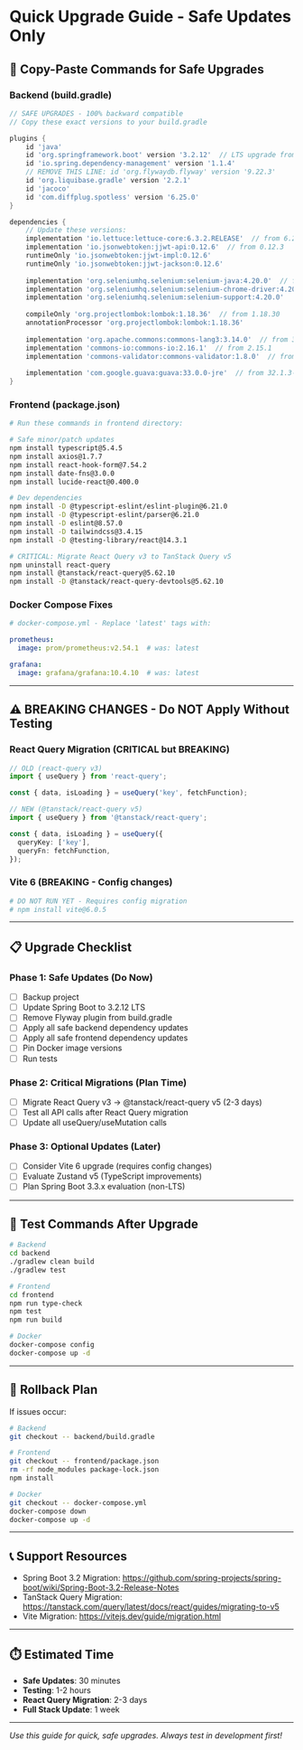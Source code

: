 # Quick Upgrade Guide - Safe Updates Only

## 🚀 Copy-Paste Commands for Safe Upgrades

### Backend (build.gradle)

```gradle
// SAFE UPGRADES - 100% backward compatible
// Copy these exact versions to your build.gradle

plugins {
    id 'java'
    id 'org.springframework.boot' version '3.2.12'  // LTS upgrade from 3.1.7
    id 'io.spring.dependency-management' version '1.1.4'
    // REMOVE THIS LINE: id 'org.flywaydb.flyway' version '9.22.3'
    id 'org.liquibase.gradle' version '2.2.1'
    id 'jacoco'
    id 'com.diffplug.spotless' version '6.25.0'
}

dependencies {
    // Update these versions:
    implementation 'io.lettuce:lettuce-core:6.3.2.RELEASE'  // from 6.2.6
    implementation 'io.jsonwebtoken:jjwt-api:0.12.6'  // from 0.12.3
    runtimeOnly 'io.jsonwebtoken:jjwt-impl:0.12.6'
    runtimeOnly 'io.jsonwebtoken:jjwt-jackson:0.12.6'
    
    implementation 'org.seleniumhq.selenium:selenium-java:4.20.0'  // from 4.15.0
    implementation 'org.seleniumhq.selenium:selenium-chrome-driver:4.20.0'
    implementation 'org.seleniumhq.selenium:selenium-support:4.20.0'
    
    compileOnly 'org.projectlombok:lombok:1.18.36'  // from 1.18.30
    annotationProcessor 'org.projectlombok:lombok:1.18.36'
    
    implementation 'org.apache.commons:commons-lang3:3.14.0'  // from 3.13.0
    implementation 'commons-io:commons-io:2.16.1'  // from 2.15.1
    implementation 'commons-validator:commons-validator:1.8.0'  // from 1.7 - SECURITY FIX
    
    implementation 'com.google.guava:guava:33.0.0-jre'  // from 32.1.3-jre
}
```

### Frontend (package.json)

```bash
# Run these commands in frontend directory:

# Safe minor/patch updates
npm install typescript@5.4.5
npm install axios@1.7.7
npm install react-hook-form@7.54.2
npm install date-fns@3.0.0
npm install lucide-react@0.400.0

# Dev dependencies
npm install -D @typescript-eslint/eslint-plugin@6.21.0
npm install -D @typescript-eslint/parser@6.21.0
npm install -D eslint@8.57.0
npm install -D tailwindcss@3.4.15
npm install -D @testing-library/react@14.3.1

# CRITICAL: Migrate React Query v3 to TanStack Query v5
npm uninstall react-query
npm install @tanstack/react-query@5.62.10
npm install -D @tanstack/react-query-devtools@5.62.10
```

### Docker Compose Fixes

```yaml
# docker-compose.yml - Replace 'latest' tags with:

prometheus:
  image: prom/prometheus:v2.54.1  # was: latest

grafana:
  image: grafana/grafana:10.4.10  # was: latest
```

---

## ⚠️ BREAKING CHANGES - Do NOT Apply Without Testing

### React Query Migration (CRITICAL but BREAKING)

```typescript
// OLD (react-query v3)
import { useQuery } from 'react-query';

const { data, isLoading } = useQuery('key', fetchFunction);

// NEW (@tanstack/react-query v5)
import { useQuery } from '@tanstack/react-query';

const { data, isLoading } = useQuery({
  queryKey: ['key'],
  queryFn: fetchFunction,
});
```

### Vite 6 (BREAKING - Config changes)
```bash
# DO NOT RUN YET - Requires config migration
# npm install vite@6.0.5
```

---

## 📋 Upgrade Checklist

### Phase 1: Safe Updates (Do Now)
- [ ] Backup project
- [ ] Update Spring Boot to 3.2.12 LTS
- [ ] Remove Flyway plugin from build.gradle
- [ ] Apply all safe backend dependency updates
- [ ] Apply all safe frontend dependency updates
- [ ] Pin Docker image versions
- [ ] Run tests

### Phase 2: Critical Migrations (Plan Time)
- [ ] Migrate React Query v3 → @tanstack/react-query v5 (2-3 days)
- [ ] Test all API calls after React Query migration
- [ ] Update all useQuery/useMutation calls

### Phase 3: Optional Updates (Later)
- [ ] Consider Vite 6 upgrade (requires config changes)
- [ ] Evaluate Zustand v5 (TypeScript improvements)
- [ ] Plan Spring Boot 3.3.x evaluation (non-LTS)

---

## 🧪 Test Commands After Upgrade

```bash
# Backend
cd backend
./gradlew clean build
./gradlew test

# Frontend  
cd frontend
npm run type-check
npm test
npm run build

# Docker
docker-compose config
docker-compose up -d
```

---

## 🔄 Rollback Plan

If issues occur:
```bash
# Backend
git checkout -- backend/build.gradle

# Frontend
git checkout -- frontend/package.json
rm -rf node_modules package-lock.json
npm install

# Docker
git checkout -- docker-compose.yml
docker-compose down
docker-compose up -d
```

---

## 📞 Support Resources

- Spring Boot 3.2 Migration: https://github.com/spring-projects/spring-boot/wiki/Spring-Boot-3.2-Release-Notes
- TanStack Query Migration: https://tanstack.com/query/latest/docs/react/guides/migrating-to-v5
- Vite Migration: https://vitejs.dev/guide/migration.html

---

## ⏱️ Estimated Time

- **Safe Updates**: 30 minutes
- **Testing**: 1-2 hours
- **React Query Migration**: 2-3 days
- **Full Stack Update**: 1 week

---

*Use this guide for quick, safe upgrades. Always test in development first!*